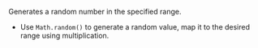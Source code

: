 Generates a random number in the specified range.

- Use `Math.random()` to generate a random value, map it to the desired range using multiplication.